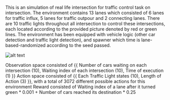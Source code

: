 This is an simulation of real life intersection for traffic control task on intersection. The environment contains 13 lanes which consisted of 6 lanes for traffic influx, 5 lanes for traffic outpour and 2 connecting lanes.
There are 10 traffic lights throughout all intersection to control these intersections, each located according to the provided picture denoted by red or green lines.
The environment has been equipped with vehicle logic (other car detection and traffic light detection), and spawner which time is lane-based-randomized according to the seed passed.

![alt text]()

Observation space consisted of {{ Number of cars waiting on each intersection (10), Waiting index of each intersection (10), Time of execution (1) }}
Action space consisted of {{ Each Traffic Light states (10), Length of Action (3) }}, with a total of 3072 different possible actions for this environment
Reward consisted of Waiting index of a lane after it turned green * 0.001 + Number of cars reached its destination * 0.25
